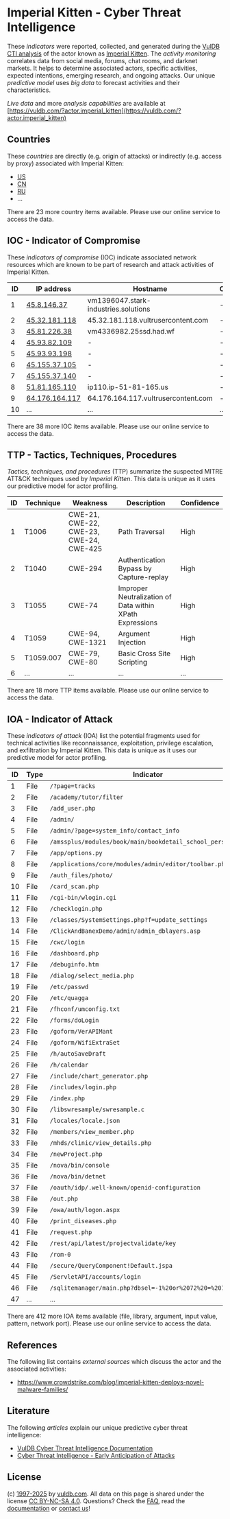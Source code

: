 # Imperial Kitten - Cyber Threat Intelligence

These _indicators_ were reported, collected, and generated during the [VulDB CTI analysis](https://vuldb.com/?kb.cti) of the actor known as [Imperial Kitten](https://vuldb.com/?actor.imperial_kitten). The _activity monitoring_ correlates data from social media, forums, chat rooms, and darknet markets. It helps to determine associated actors, specific activities, expected intentions, emerging research, and ongoing attacks. Our unique _predictive model_ uses _big data_ to forecast activities and their characteristics.

_Live data_ and more _analysis capabilities_ are available at [https://vuldb.com/?actor.imperial_kitten](https://vuldb.com/?actor.imperial_kitten)

## Countries

These _countries_ are directly (e.g. origin of attacks) or indirectly (e.g. access by proxy) associated with Imperial Kitten:

* [US](https://vuldb.com/?country.us)
* [CN](https://vuldb.com/?country.cn)
* [RU](https://vuldb.com/?country.ru)
* ...

There are 23 more country items available. Please use our online service to access the data.

## IOC - Indicator of Compromise

These _indicators of compromise_ (IOC) indicate associated network resources which are known to be part of research and attack activities of Imperial Kitten.

ID | IP address | Hostname | Campaign | Confidence
-- | ---------- | -------- | -------- | ----------
1 | [45.8.146.37](https://vuldb.com/?ip.45.8.146.37) | vm1396047.stark-industries.solutions | - | High
2 | [45.32.181.118](https://vuldb.com/?ip.45.32.181.118) | 45.32.181.118.vultrusercontent.com | - | Medium
3 | [45.81.226.38](https://vuldb.com/?ip.45.81.226.38) | vm4336982.25ssd.had.wf | - | High
4 | [45.93.82.109](https://vuldb.com/?ip.45.93.82.109) | - | - | High
5 | [45.93.93.198](https://vuldb.com/?ip.45.93.93.198) | - | - | High
6 | [45.155.37.105](https://vuldb.com/?ip.45.155.37.105) | - | - | High
7 | [45.155.37.140](https://vuldb.com/?ip.45.155.37.140) | - | - | High
8 | [51.81.165.110](https://vuldb.com/?ip.51.81.165.110) | ip110.ip-51-81-165.us | - | High
9 | [64.176.164.117](https://vuldb.com/?ip.64.176.164.117) | 64.176.164.117.vultrusercontent.com | - | Medium
10 | ... | ... | ... | ...

There are 38 more IOC items available. Please use our online service to access the data.

## TTP - Tactics, Techniques, Procedures

_Tactics, techniques, and procedures_ (TTP) summarize the suspected MITRE ATT&CK techniques used by _Imperial Kitten_. This data is unique as it uses our predictive model for actor profiling.

ID | Technique | Weakness | Description | Confidence
-- | --------- | -------- | ----------- | ----------
1 | T1006 | CWE-21, CWE-22, CWE-23, CWE-24, CWE-425 | Path Traversal | High
2 | T1040 | CWE-294 | Authentication Bypass by Capture-replay | High
3 | T1055 | CWE-74 | Improper Neutralization of Data within XPath Expressions | High
4 | T1059 | CWE-94, CWE-1321 | Argument Injection | High
5 | T1059.007 | CWE-79, CWE-80 | Basic Cross Site Scripting | High
6 | ... | ... | ... | ...

There are 18 more TTP items available. Please use our online service to access the data.

## IOA - Indicator of Attack

These _indicators of attack_ (IOA) list the potential fragments used for technical activities like reconnaissance, exploitation, privilege escalation, and exfiltration by Imperial Kitten. This data is unique as it uses our predictive model for actor profiling.

ID | Type | Indicator | Confidence
-- | ---- | --------- | ----------
1 | File | `/?page=tracks` | High
2 | File | `/academy/tutor/filter` | High
3 | File | `/add_user.php` | High
4 | File | `/admin/` | Low
5 | File | `/admin/?page=system_info/contact_info` | High
6 | File | `/amssplus/modules/book/main/bookdetail_school_person.php` | High
7 | File | `/app/options.py` | High
8 | File | `/applications/core/modules/admin/editor/toolbar.php` | High
9 | File | `/auth_files/photo/` | High
10 | File | `/card_scan.php` | High
11 | File | `/cgi-bin/wlogin.cgi` | High
12 | File | `/checklogin.php` | High
13 | File | `/classes/SystemSettings.php?f=update_settings` | High
14 | File | `/ClickAndBanexDemo/admin/admin_dblayers.asp` | High
15 | File | `/cwc/login` | Medium
16 | File | `/dashboard.php` | High
17 | File | `/debuginfo.htm` | High
18 | File | `/dialog/select_media.php` | High
19 | File | `/etc/passwd` | Medium
20 | File | `/etc/quagga` | Medium
21 | File | `/fhconf/umconfig.txt` | High
22 | File | `/forms/doLogin` | High
23 | File | `/goform/VerAPIMant` | High
24 | File | `/goform/WifiExtraSet` | High
25 | File | `/h/autoSaveDraft` | High
26 | File | `/h/calendar` | Medium
27 | File | `/include/chart_generator.php` | High
28 | File | `/includes/login.php` | High
29 | File | `/index.php` | Medium
30 | File | `/libswresample/swresample.c` | High
31 | File | `/locales/locale.json` | High
32 | File | `/members/view_member.php` | High
33 | File | `/mhds/clinic/view_details.php` | High
34 | File | `/newProject.php` | High
35 | File | `/nova/bin/console` | High
36 | File | `/nova/bin/detnet` | High
37 | File | `/oauth/idp/.well-known/openid-configuration` | High
38 | File | `/out.php` | Medium
39 | File | `/owa/auth/logon.aspx` | High
40 | File | `/print_diseases.php` | High
41 | File | `/request.php` | Medium
42 | File | `/rest/api/latest/projectvalidate/key` | High
43 | File | `/rom-0` | Low
44 | File | `/secure/QueryComponent!Default.jspa` | High
45 | File | `/ServletAPI/accounts/login` | High
46 | File | `/sqlitemanager/main.php?dbsel=-1%20or%2072%20=%2072` | High
47 | ... | ... | ...

There are 412 more IOA items available (file, library, argument, input value, pattern, network port). Please use our online service to access the data.

## References

The following list contains _external sources_ which discuss the actor and the associated activities:

* https://www.crowdstrike.com/blog/imperial-kitten-deploys-novel-malware-families/

## Literature

The following _articles_ explain our unique predictive cyber threat intelligence:

* [VulDB Cyber Threat Intelligence Documentation](https://vuldb.com/?kb.cti)
* [Cyber Threat Intelligence - Early Anticipation of Attacks](https://www.scip.ch/en/?labs.20201022)

## License

(c) [1997-2025](https://vuldb.com/?kb.changelog) by [vuldb.com](https://vuldb.com/?kb.about). All data on this page is shared under the license [CC BY-NC-SA 4.0](https://creativecommons.org/licenses/by-nc-sa/4.0/). Questions? Check the [FAQ](https://vuldb.com/?kb.faq), read the [documentation](https://vuldb.com/?kb) or [contact us](https://vuldb.com/?contact)!
